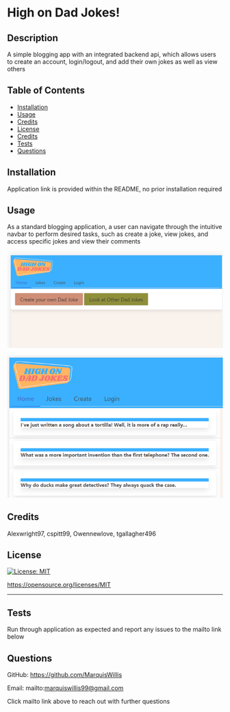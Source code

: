 # High on Dad Jokes!

  ## Description
  
  A simple blogging app with an integrated backend api, which allows users to create an account, login/logout, and add their own jokes as well as view others 
  
  ## Table of Contents 
    
  - [Installation](#installation)
  - [Usage](#usage)
  - [Credits](#credits)
  - [License](#license)
  - [Credits](#credits)
  - [Tests](#tests)
  - [Questions](#questions)
  
  ## Installation
  
  Application link is provided within the README, no prior installation required
   
  ## Usage
  
  As a standard blogging application, a user can navigate through the intuitive navbar to perform desired tasks, such as create a joke, view jokes, and access specific jokes and view their comments
  

 ![Homepage for website](/assets/homepage.PNG)
 
 ![Joke page for website](/assets/jokepage.PNG)
     
  
  ## Credits
  
  Alexwright97, cspitt99, Owennewlove, tgallagher496
  
  ## License
  
  [![License: MIT](https://img.shields.io/badge/License-MIT-yellow.svg)](https://opensource.org/licenses/MIT)

  https://opensource.org/licenses/MIT

  ---
  
  ## Tests
  
  Run through application as expected and report any issues to the mailto link below

  ## Questions

  GitHub: https://github.com/MarquisWillis

  Email: mailto:marquiswillis99@gmail.com

  Click mailto link above to reach out with further questions

  
